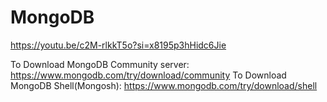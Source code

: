 # MongoDB

https://youtu.be/c2M-rlkkT5o?si=x8195p3hHidc6Jie

To Download MongoDB Community server: https://www.mongodb.com/try/download/community
To Download MongoDB Shell(Mongosh): https://www.mongodb.com/try/download/shell
